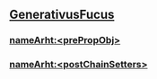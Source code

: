 ## [GenerativusFucus](_Essentia_hoc/Collectio_Function_design_templates/Constructione_Principium/Secundo_gradu/GenerativusFucus/LegreMe.md)

### [nameArht:\<prePropObj>](_Essentia_hoc/Collectio_Function_design_templates/Constructione_Principium/Secundo_gradu/GenerativusFucus/node_modules/v.1/index.js)
### [nameArht:\<postChainSetters>](_Essentia_hoc/Collectio_Function_design_templates/Constructione_Principium/Secundo_gradu/GenerativusFucus/node_modules/v.2/index.js)





